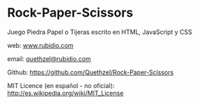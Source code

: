 Rock-Paper-Scissors
===================

Juego Piedra Papel o Tijeras escrito en HTML, JavaScript y CSS


web:
	www.rubidio.com

email:
	quethzel@rubidio.com

Github:
	https://github.com/Quethzel/Rock-Paper-Scissors


MIT Licence (en español - no oficial):
	http://es.wikipedia.org/wiki/MIT_License
